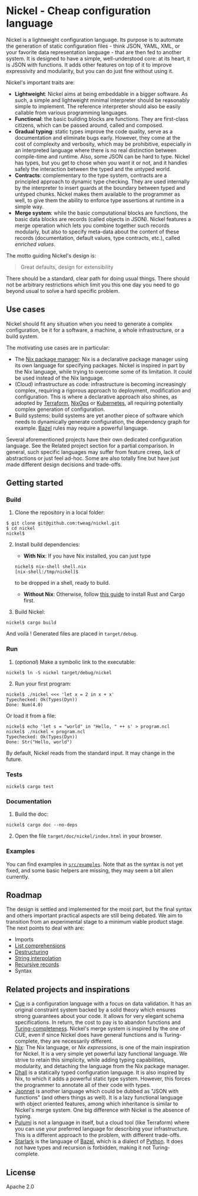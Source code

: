 Nickel - Cheap configuration language
=====================================

Nickel is a lightweight configuration language. Its purpose is to automate the
generation of static configuration files - think JSON, YAML, XML, or your
favorite data representation language - that are then fed to another system. It
is designed to have a simple, well-understood core: at its heart, it is JSON
with functions. It adds other features on top of it to improve expressivity and
modularity, but you can do just fine without using it.

Nickel's important traits are:

- **Lightweight**: Nickel aims at being embeddable in a bigger software. As
    such, a simple and lightweight minimal interpreter should be reasonably
    simple to implement.  The reference interpreter should also be easily
    callable from various programming languages.
- **Functional**: the basic building blocks are functions. They are first-class
    citizens, which can be passed around, called and composed.
- **Gradual typing**: static types improve the code quality, serve as a
    documentation and eliminate bugs early. However, they come at the cost of
    complexity and verbosity, which may be prohibitive, especially in an
    interpreted language where there is no real distinction between compile-time
    and runtime. Also, some JSON can be hard to type. Nickel has types, but you
    get to chose when you want it or not, and it handles safely the interaction
    between the typed and the untyped world.
- **Contracts**: complementary to the type system, contracts are a principled
    approach to dynamic type checking. They are used internally by the
    interpreter to insert guards at the boundary between typed and untyped
    chunks.  Nickel makes them available to the programmer as well, to give them
    the ability to enforce type assertions at runtime in a simple way.
- **Merge system**: while the basic computational blocks are functions, the
    basic data blocks are records (called objects in JSON). Nickel features a
    merge operation which lets you combine together such records modularly, but
    also to specify meta-data about the content of these records (documentation,
    default values, type contracts, etc.), called *enriched values*.

The motto guiding Nickel's design is:
> Great defaults, design for extensibility

There should be a standard, clear path for doing usual things. There should not
be arbitrary restrictions which limit you this one day you need to go beyond
usual to solve a hard specific problem.

## Use cases

Nickel should fit any situation when you need to generate a complex
configuration, be it for a software, a machine, a whole infrastructure, or a
build system.

The motivating use cases are in particular:
- The [Nix package manager](https://nixos.org/): Nix is a declarative package
    manager using its own language for specifying packages. Nickel is inspired
    in part by the Nix language, while trying to overcome some of its
    limitation. It could be used instead of the Nix language.
- (Cloud) infrastructure as code: infrastructure is becoming increasingly
    complex, requiring a rigorous approach to deployment, modification and
    configuration. This is where a declarative approach also shines, as adopted
    by [Terraform](https://www.terraform.io/),
    [NixOps](https://github.com/NixOS/nixops) or
    [Kubernetes](https://kubernetes.io/), all requiring potentially complex
    generation of configuration.
- Build systems: build systems are yet another piece of software
    which needs to dynamically generate configuration, the dependency graph for
    example. [Bazel](https://bazel.build/) rules may require a powerful
    language.

Several aforementioned projects have their own dedicated configuration language.
See the Related project section for a partial comparison. In general, such
specific languages may suffer from feature creep, lack of abstractions or just
feel ad-hoc.  Some are also totally fine but have just made different design
decisions and trade-offs.

## Getting started

### Build

1. Clone the repository in a local folder:
  ```
  $ git clone git@github.com:tweag/nickel.git
  $ cd nickel
  nickel$
  ```

2. Install build dependencies:
    - **With Nix**: If you have Nix installed, you can just type
    ```
    nickel$ nix-shell shell.nix
    [nix-shell:/tmp/nickel]$
    ```
    to be dropped in a shell, ready to build.

    - **Without Nix**: Otherwise, follow [this
      guide](https://doc.rust-lang.org/cargo/getting-started/installation.html)
      to install Rust and Cargo first.

3. Build Nickel:
  ```
  nickel$ cargo build
  ```
  And voilà ! Generated files are placed in `target/debug`.

### Run

1. (*optional*) Make a symbolic link to the executable:
  ```
  nickel$ ln -S nickel target/debug/nickel
  ```

2. Run your first program:
  ```
  nickel$ ./nickel <<< 'let x = 2 in x + x'
  Typechecked: Ok(Types(Dyn))
  Done: Num(4.0)
  ```
  Or load it from a file:
  ```
  nickel$ echo 'let s = "world" in "Hello, " ++ s' > program.ncl
  nickel$ ./nickel < program.ncl
  Typechecked: Ok(Types(Dyn))
  Done: Str("Hello, world")
  ```

By default, Nickel reads from the standard input. It may change in the future.

### Tests
```
nickel$ cargo test
```

### Documentation
1. Build the doc:
  ```
  nickel$ cargo doc --no-deps
  ```

2. Open the file `target/doc/nickel/index.html` in your browser.

### Examples
You can find examples in
[`src/examples`](https://github.com/tweag/nickel/tree/master/src/examples). Note
that as the syntax is not yet fixed, and some basic helpers are missing, they
may seem a bit alien currently.

## Roadmap
The design is settled and implemented for the most part, but the final syntax
and others important practical aspects are still being debated. We aim to
transition from an experimental stage to a minimum viable product stage.  The
next points to deal with are:

- Imports
- [List comprehensions](https://github.com/tweag/nickel/issues/80)
- [Destructuring](https://github.com/tweag/nickel/issues/81)
- [String interpolation](https://github.com/tweag/nickel/issues/82)
- [Recursive records](https://github.com/tweag/nickel/issues/83)
- Syntax

## Related projects and inspirations
- [Cue](https://cuelang.org/) is a configuration language with a focus on data
    validation. It has an original constraint system backed by a solid theory
    which ensures strong guarantees about your code. It allows for very elegant
    schema specifications. In return, the cost to pay is to abandon functions
    and
    [Turing-completeness](https://en.wikipedia.org/wiki/Turing_completeness).
    Nickel's merge system is inspired by the one of CUE, even if since Nickel
    does have general functions and is Turing-complete, they are necessarily
    different.
- [Nix](https://nixos.org/): The Nix language, or *Nix expressions*, is one of
    the main inspiration for Nickel. It is a very simple yet powerful lazy
    functional language. We strive to retain this simplicity, while adding
    typing capabilities, modularity, and detaching the language from the Nix
    package manager.
- [Dhall](https://dhall-lang.org/) is a statically typed configuration language.
    It is also inspired by Nix, to which it adds a powerful static type system.
    However, this forces the programmer to annotate all of their code with types.
- [Jsonnet](https://jsonnet.org/) is another language which could be dubbed as
    "JSON with functions" (and others things as well). It is a lazy functional
    language with object oriented features, among which inheritance is similar
    to Nickel's merge system. One big difference with Nickel is the absence of
    typing.
- [Pulumi](https://www.pulumi.com/) is not a language in itself, but a cloud
    tool (like Terraform) where you can use your preferred language for
    describing your infrastructure. This is a different approach to the problem,
    with different trade-offs.
- [Starlark](https://docs.bazel.build/versions/master/skylark/language.html) is
   the language of [Bazel](https://bazel.build/), which is a dialect of
   [Python](https://www.python.org/). It does not have types and recursion is
   forbidden, making it not Turing-complete.

## License

Apache 2.0
